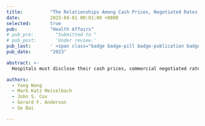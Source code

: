 ```yaml
---
title:          "The Relationships Among Cash Prices, Negotiated Rates, And Chargemaster Prices For Shoppable Hospital Services"
date:           2023-04-01 00:01:00 +0800
selected:       true
pub:            "Health Affairs"
# pub_pre:        "Submitted to "
# pub_post:       'Under review.'
pub_last:       ' <span class="badge badge-pill badge-publication badge-success">Spotlight</span>'
pub_date:       "2023"

abstract: >-
  Hospitals must disclose their cash prices, commercial negotiated rates, and chargemaster prices for seventy common, shoppable services under the hospital price transparency rule. Examining prices reported by 2,379 hospitals as of September 9, 2022, we found that a given hospital’s cash prices and commercial negotiated rates both tended to reflect a predetermined and consistent percentage discount from its chargemaster prices. On average, cash prices and commercial negotiated rates were 64 percent and 58 percent of the corresponding chargemaster prices for the same procedures at the same hospital and in the same service setting, respectively. Cash prices were lower than the median commercial negotiated rates in 47 percent of instances, and most likely so at hospitals with government or nonprofit ownership, located outside of metropolitan areas, or located in counties with relatively high uninsurance rates or low median household incomes. Hospitals with stronger market power were most likely to offer cash prices below their median negotiated rates, whereas hospitals in areas where insurers had stronger market power were less likely to do so.

authors:
  - Yang Wang
  - Mark Katz Meiselbach
  - John S. Cox
  - Gerard F. Anderson
  - Ge Bai

---
```

